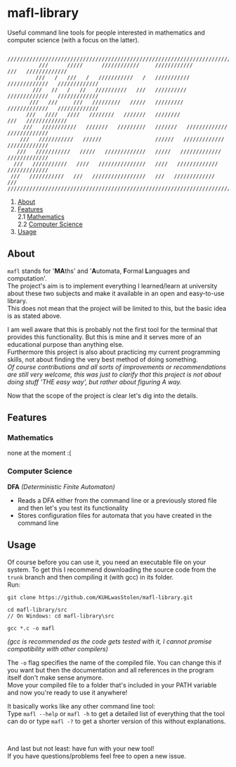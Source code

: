 # mafl-library
Useful command line tools for people interested in mathematics and computer science (with a focus on the latter).  

~~~
           /////////////////////////////////////////////////////////////////////////////////
          ///      /////      ////////////     ////////////             ///   /////////////
         ///   /   ///   /   ///////////   /   ///////////   /////////////   /////////////
        ///   //   /   //   //////////   ///   //////////   /////////////   /////////////
       ///   ///     ///   /////////   /////   /////////   /////////////   /////////////
      ///   ////   ////   ////////   ///////   ////////             ///   /////////////
     ///   ///////////   ///////   /////////   ///////   /////////////   /////////////
    ///   ///////////   //////                 //////   /////////////   /////////////
   ///   ///////////   /////   /////////////   /////   /////////////   /////////////
  ///   ///////////   ////   ///////////////   ////   /////////////   /////////////
 ///   ///////////   ///   /////////////////   ///   /////////////             ///
/////////////////////////////////////////////////////////////////////////////////
~~~

1. [About](#about)
2. [Features](#features)  
2.1 [Mathematics](#mathematics)  
2.2 [Computer Science](#computer-science)
3. [Usage](#usage)

## About

`mafl` stands for '**MA**ths' and '**A**utomata, **F**ormal **L**anguages and computation'.  
The project's aim is to implement everything I learned/learn at university about these two subjects and make it available in an open and easy-to-use library.  
This does not mean that the project will be limited to this, but the basic idea is as stated above.  

I am well aware that this is probably not the first tool for the terminal that provides this functionality. But this is mine and it serves more of an educational purpose than anything else.  
Furthermore this project is also about practicing my current programming skills, not about finding the very best method of doing something.  
*Of course contributions and all sorts of improvements or recommendations are still very welcome, this was just to clarify that this project is not about doing stuff 'THE easy way', but rather about figuring A way.*

Now that the scope of the project is clear let's dig into the details.

## Features

### Mathematics

none at the moment :(  

### Computer Science

**DFA** *(Deterministic Finite Automaton)*  
- Reads a DFA either from the command line or a previously stored file and then let's you test its functionality
- Stores configuration files for automata that you have created in the command line

## Usage

Of course before you can use it, you need an executable file on your system. To get this I recommend downloading the source code from the `trunk` branch and then compiling it (with gcc) in its folder.  
Run:  
~~~
git clone https://github.com/KUHLwasStolen/mafl-library.git

cd mafl-library/src
// On Windows: cd mafl-library\src

gcc *.c -o mafl
~~~
*(gcc is recommended as the code gets tested with it, I cannot promise compatibility with other compilers)*

The `-o` flag specifies the name of the compiled file. You can change this if you want but then the documentation and all references in the program itself don't make sense anymore.  
Move your compiled file to a folder that's included in your PATH variable and now you're ready to use it anywhere!  

It basically works like any other command line tool:  
Type `mafl --help` or `mafl -h` to get a detailed list of everything that the tool can do or type `mafl -?` to get a shorter version of this without explanations.  

&nbsp;  

And last but not least: have fun with your new tool!  
If you have questions/problems feel free to open a new issue.
